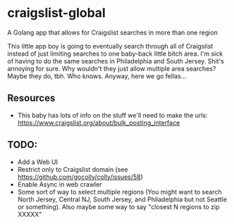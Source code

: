 # craigslist-global
A Golang app that allows for Craigslist searches in more than one region

This little app boy is going to eventually search through all of Craigslist instead of just limiting searches to one baby-back little bitch area. I'm sick of having to do the same searches in Philadelphia and South Jersey. Shit's annoying for sure. Why wouldn't they just allow multiple area searches? Maybe they do, tbh. Who knows. Anyway, here we go fellas...

## Resources
- This baby has lots of info on the stuff we'll need to make the urls: https://www.craigslist.org/about/bulk_posting_interface

## TODO:
- Add a Web UI
- Restrict only to Craigslist domain (see https://github.com/gocolly/colly/issues/58)
- Enable Async in web crawler
- Some sort of way to select multiple regions (You might want to search North Jersey, Central NJ, South Jersey, and Philadelphia but not Seattle or something). Also maybe some way to say "closest N regions to zip XXXXX"
